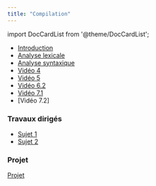 ```yaml
---
title: "Compilation"
---
```


import DocCardList from '@theme/DocCardList';

<DocCardList />

- [Introduction]
- [Analyse lexicale]
- [Analyse syntaxique]
- [Vidéo 4]
- [Vidéo 5]
- [Vidéo 6.2]
- [Vidéo 7.1]
- [Vidéo 7.2]

### Travaux dirigés

- [Sujet 1]
- [Sujet 2]

### Projet

[Projet](./img/Compilprojet.zip)


[Sujet 1]:https://moodle.bordeaux-inp.fr/pluginfile.php/149561/mod_resource/content/1/td1.pdf

[Sujet 2]:https://moodle.bordeaux-inp.fr/pluginfile.php/151721/mod_resource/content/1/td2.pdf


[Introduction]:https://moodle.bordeaux-inp.fr/pluginfile.php/20379/mod_resource/content/2/courscompilation-1.pdf

[Analyse lexicale]:https://moodle.bordeaux-inp.fr/mod/resource/view.php?id=9539

[Analyse syntaxique]:https://moodle.bordeaux-inp.fr/mod/resource/view.php?id=9540

[Analyse sémantique]:https://moodle.bordeaux-inp.fr/mod/resource/view.php?id=9541

[Vidéo 4]:https://moodle.bordeaux-inp.fr/mod/resource/view.php?id=66702

[Vidéo 5]:https://moodle.bordeaux-inp.fr/mod/resource/view.php?id=67449

[Vidéo 6.1]:https://moodle.bordeaux-inp.fr/mod/resource/view.php?id=68042

[Vidéo 6.2]:https://moodle.bordeaux-inp.fr/mod/resource/view.php?id=68045

[Vidéo 7.1]:https://moodle.bordeaux-inp.fr/mod/resource/view.php?id=69639